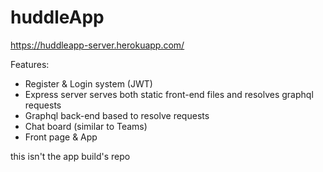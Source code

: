 # huddleApp
https://huddleapp-server.herokuapp.com/

Features:
* Register & Login system (JWT)
* Express server serves both static front-end files and resolves graphql requests
* Graphql back-end based to resolve requests
* Chat board (similar to Teams)
* Front page & App

this isn't the app build's repo

